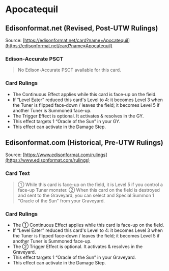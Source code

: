 # Apocatequil

## Edisonformat.net (Revised, Post-UTW Rulings)

Source: [https://edisonformat.net/card?name=Apocatequil](https://edisonformat.net/card?name=Apocatequil)

### Edison-Accurate PSCT

> No Edison-Accurate PSCT available for this card.

### Card Rulings

*   The Continuous Effect applies while this card is face-up on the field.
*   If “Level Eater” reduced this card's Level to 4: it becomes Level 3 when the Tuner is flipped face-down / leaves the field; it becomes Level 5 if another Tuner is Summoned face-up.
*   The Trigger Effect is optional. It activates & resolves in the GY.
*   This effect targets 1 “Oracle of the Sun” in your GY.
*   This effect can activate in the Damage Step.


## Edisonformat.com (Historical, Pre-UTW Rulings)

Source: [https://www.edisonformat.com/rulings](https://www.edisonformat.com/rulings)

### Card Text

> ① While this card is face-up on the field, it is Level 5 if you control a face-up Tuner monster. ② When this card on the field is destroyed and sent to the Graveyard, you can select and Special Summon 1 "Oracle of the Sun" from your Graveyard.

### Card Rulings

*   The ① Continuous Effect applies while this card is face-up on the field.
*   If “Level Eater” reduced this card's Level to 4: it becomes Level 3 when the Tuner is flipped face-down / leaves the field; it becomes Level 5 if another Tuner is Summoned face-up.
*   The ② Trigger Effect is optional. It activates & resolves in the Graveyard.
*   This effect targets 1 “Oracle of the Sun” in your Graveyard.
*   This effect can activate in the Damage Step.


